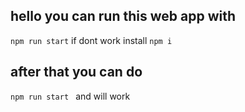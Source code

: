 ## hello you can run this web app with
``` npm run start ```
if dont work install
``` npm i ```
## after that you can do
```npm run start ```
 and will work
